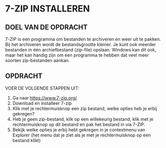 # 7-ZIP INSTALLEREN

## DOEL VAN DE OPDRACHT

7-ZIP is een programma om bestanden te archiveren en weer uit te pakken. Bij het archiveren wordt de bestandsgrootte kleiner. Je kunt ook meerder bestanden in één archiefbestand (zip-file) opslaan. Windows kan dit ook,  maar het kan handig zijn om een programma te hebben dat veel meer soorten zip-bestanden aankan.

## OPDRACHT

VOER DE VOLGENDE STAPPEN UIT:

1. Ga naar https://www.7-zip.org/
2. Download en installeer 7-zip
3. Klik met je rechtermuisknop een zip bestand, welke opties heb je erbij gekregen?
4. Heb je geen zip-bestand, klik op een willekeurig bestand, klik met je rechtermuisknop op dit bestand en pak het bestand in via 7-ZIP.
5. Bekijk welke opties je erbij hebt gekregen in je contextmenu van Explorer (het menu dat je ziet als je met je rechtermuisknop op een bestand klikt)
